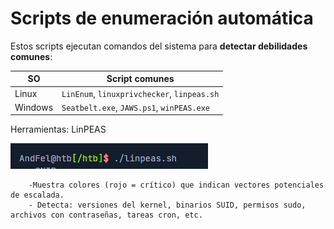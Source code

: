 # Scripts de enumeración automática
Estos scripts ejecutan comandos del sistema para **detectar debilidades comunes**:

| SO      | Script comunes                              |
| ------- | ------------------------------------------- |
| Linux   | `LinEnum`, `linuxprivchecker`, `linpeas.sh` |
| Windows | `Seatbelt.exe`, `JAWS.ps1`, `winPEAS.exe`   |

Herramientas:
	LinPEAS
 
![Pasted image 20250704110108](../Imagenes/Pasted%20image%2020250704110108.png)

		-Muestra colores (rojo = crítico) que indican vectores potenciales de escalada.
		- Detecta: versiones del kernel, binarios SUID, permisos sudo, archivos con contraseñas, tareas cron, etc.
	


